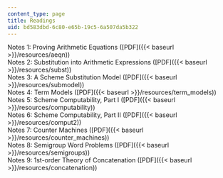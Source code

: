 ```yaml
---
content_type: page
title: Readings
uid: bd583dbd-6c80-e65b-19c5-6a507da5b322
---
```


Notes 1: Proving Arithmetic Equations ([PDF]({{< baseurl >}}/resources/aeqn))  
Notes 2: Substitution into Arithmetic Expressions ([PDF]({{< baseurl >}}/resources/subst))  
Notes 3: A Scheme Substitution Model ([PDF]({{< baseurl >}}/resources/submodel))  
Notes 4: Term Models ([PDF]({{< baseurl >}}/resources/term_models))  
Notes 5: Scheme Computability, Part I ([PDF]({{< baseurl >}}/resources/computability))  
Notes 6: Scheme Computability, Part II ([PDF]({{< baseurl >}}/resources/comput2))  
Notes 7: Counter Machines ([PDF]({{< baseurl >}}/resources/counter_machines))  
Notes 8: Semigroup Word Problems ([PDF]({{< baseurl >}}/resources/semigroups))  
Notes 9: 1st-order Theory of Concatenation ([PDF]({{< baseurl >}}/resources/concatenation))